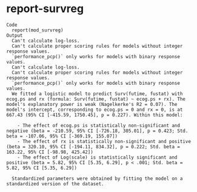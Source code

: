 # report-survreg

    Code
      report(mod_survreg)
    Output
      Can't calculate log-loss.
      Can't calculate proper scoring rules for models without integer response values.
      `performance_pcp()` only works for models with binary response values.
      Can't calculate log-loss.
      Can't calculate proper scoring rules for models without integer response values.
      `performance_pcp()` only works for models with binary response values.
      We fitted a logistic model to predict Surv(futime, fustat) with ecog.ps and rx (formula: Surv(futime, fustat) ~ ecog.ps + rx). The model's explanatory power is weak (Nagelkerke's R2 = 0.07). The model's intercept, corresponding to ecog.ps = 0 and rx = 0, is at 667.43 (95% CI [-415.59, 1750.45], p = 0.227). Within this model:
      
        - The effect of ecog.ps is statistically non-significant and negative (beta = -210.59, 95% CI [-726.18, 305.01], p = 0.423; Std. beta = -107.06, 95% CI [-369.19, 155.07])
        - The effect of rx is statistically non-significant and positive (beta = 320.10, 95% CI [-194.11, 834.32], p = 0.222; Std. beta = 163.22, 95% CI [-98.98, 425.42])
        - The effect of Log(scale) is statistically significant and positive (beta = 5.82, 95% CI [5.35, 6.29], p < .001; Std. beta = 5.82, 95% CI [5.35, 6.29])
      
      Standardized parameters were obtained by fitting the model on a standardized version of the dataset.

